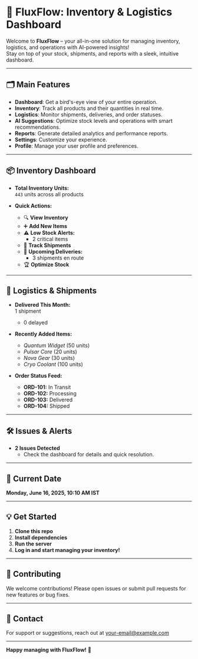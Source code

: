 # 🚀 FluxFlow: Inventory & Logistics Dashboard

Welcome to **FluxFlow** – your all-in-one solution for managing inventory, logistics, and operations with AI-powered insights!  
Stay on top of your stock, shipments, and reports with a sleek, intuitive dashboard.

---

## 🗂️ Main Features

- **Dashboard**: Get a bird's-eye view of your entire operation.
- **Inventory**: Track all products and their quantities in real time.
- **Logistics**: Monitor shipments, deliveries, and order statuses.
- **AI Suggestions**: Optimize stock levels and operations with smart recommendations.
- **Reports**: Generate detailed analytics and performance reports.
- **Settings**: Customize your experience.
- **Profile**: Manage your user profile and preferences.

---

## 📦 Inventory Dashboard

- **Total Inventory Units:**  
  `443` units across all products

- **Quick Actions:**  
  - 🔍 **View Inventory**
  - ➕ **Add New Items**
  - ⚠️ **Low Stock Alerts:**  
    - 2 critical items
  - 🚚 **Track Shipments**
  - 📅 **Upcoming Deliveries:**  
    - 3 shipments en route
  - 🏆 **Optimize Stock**

---

## 🚚 Logistics & Shipments

- **Delivered This Month:**  
  1 shipment  
  - 0 delayed

- **Recently Added Items:**  
  - *Quantum Widget* (50 units)
  - *Pulsar Core* (20 units)
  - *Nova Gear* (30 units)
  - *Cryo Coolant* (100 units)

- **Order Status Feed:**  
  - **ORD-101:** In Transit
  - **ORD-102:** Processing
  - **ORD-103:** Delivered
  - **ORD-104:** Shipped

---

## 🛠️ Issues & Alerts

- **2 Issues Detected**  
  - Check the dashboard for details and quick resolution.

---

## 📅 Current Date

**Monday, June 16, 2025, 10:10 AM IST**

---

## 💡 Get Started

1. **Clone this repo**
2. **Install dependencies**
3. **Run the server**
4. **Log in and start managing your inventory!**

---

## 🤝 Contributing

We welcome contributions! Please open issues or submit pull requests for new features or bug fixes.

---

## 📧 Contact

For support or suggestions, reach out at [your-email@example.com](mailto:your-email@example.com)

---

**Happy managing with FluxFlow!** 🌟
